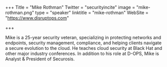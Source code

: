 +++
Title = "Mike Rothman"
Twitter = "securityincite"
image = "mike-rothman.png"
type = "speaker"
linktitle = "mike-rothman"
WebSite = "https://www.disruptops.com"

+++

Mike is a 25-year security veteran, specializing in protecting networks and endpoints, security management, compliance, and helping clients navigate a secure evolution to the cloud. He teaches cloud security at Black Hat and other major industry conferences. In addition to his role at D-OPS, Mike is Analyst & President of Securosis.
